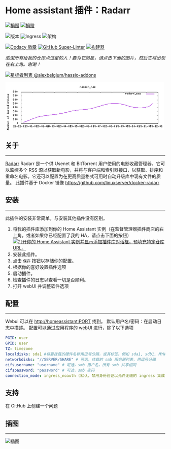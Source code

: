 # Home assistant 插件：Radarr

[![捐赠][donation-badge]](https://www.buymeacoffee.com/alexbelgium)
[![捐赠][paypal-badge]](https://www.paypal.com/donate/?hosted_button_id=DZFULJZTP3UQA)

![版本](https://img.shields.io/badge/dynamic/json?label=Version&query=%24.version&url=https%3A%2F%2Fraw.githubusercontent.com%2Falexbelgium%2Fhassio-addons%2Fmaster%2Fradarr%2Fconfig.json)
![Ingress](https://img.shields.io/badge/dynamic/json?label=Ingress&query=%24.ingress&url=https%3A%2F%2Fraw.githubusercontent.com%2Falexbelgium%2Fhassio-addons%2Fmaster%2Fradarr%2Fconfig.json)
![架构](https://img.shields.io/badge/dynamic/json?color=success&label=Arch&query=%24.arch&url=https%3A%2F%2Fraw.githubusercontent.com%2Falexbelgium%2Fhassio-addons%2Fmaster%2Fradarr%2Fconfig.json)

[![Codacy 徽章](https://app.codacy.com/project/badge/Grade/9c6cf10bdbba45ecb202d7f579b5be0e)](https://www.codacy.com/gh/alexbelgium/hassio-addons/dashboard?utm_source=github.com&utm_medium=referral&utm_content=alexbelgium/hassio-addons&utm_campaign=Badge_Grade)
[![GitHub Super-Linter](https://img.shields.io/github/actions/workflow/status/alexbelgium/hassio-addons/weekly-supelinter.yaml?label=Lint%20code%20base)](https://github.com/alexbelgium/hassio-addons/actions/workflows/weekly-supelinter.yaml)
[![构建器](https://img.shields.io/github/actions/workflow/status/alexbelgium/hassio-addons/onpush_builder.yaml?label=Builder)](https://github.com/alexbelgium/hassio-addons/actions/workflows/onpush_builder.yaml)

[donation-badge]: https://img.shields.io/badge/Buy%20me%20a%20coffee%20(no%20paypal)-%23d32f2f?logo=buy-me-a-coffee&style=flat&logoColor=white
[paypal-badge]: https://img.shields.io/badge/Buy%20me%20a%20coffee%20with%20Paypal-0070BA?logo=paypal&style=flat&logoColor=white

_感谢所有给我的仓库点过星的人！要为它加星，请点击下面的图片，然后它将出现在右上角。谢谢！_

[![星标者列表 @alexbelgium/hassio-addons](https://raw.githubusercontent.com/alexbelgium/hassio-addons/master/.github/stars2.svg)](https://github.com/alexbelgium/hassio-addons/stargazers)

![下载演变](https://raw.githubusercontent.com/alexbelgium/hassio-addons/master/radarr/stats.png)

## 关于

---

[Radarr](https://radarr.video/) Radarr 是一个供 Usenet 和 BitTorrent 用户使用的电影收藏管理器。它可以监控多个 RSS 源以获取新电影，并将与客户端和索引器接口，以获取、排序和重命名电影。它还可以配置为在更高质量格式可用时自动升级库中现有文件的质量。
此插件基于 Docker 镜像 https://github.com/linuxserver/docker-radarr

## 安装

---

此插件的安装非常简单，与安装其他插件没有区别。

1. 将我的插件库添加到你的 Home Assistant 实例（在监督管理器插件商店的右上角，或者如果你已经配置了我的 HA，请点击下面的按钮）
   [![打开你的 Home Assistant 实例并显示添加插件库对话框，预填充特定仓库 URL。](https://my.home-assistant.io/badges/supervisor_add_addon_repository.svg)](https://my.home-assistant.io/redirect/supervisor_add_addon_repository/?repository_url=https%3A%2F%2Fgithub.com%2Falexbelgium%2Fhassio-addons)
1. 安装此插件。
1. 点击 `保存` 按钮以存储你的配置。
1. 根据你的喜好设置插件选项
1. 启动插件。
1. 检查插件的日志以查看一切是否顺利。
1. 打开 webUI 并调整软件选项

## 配置

---

Webui 可以在 <http://homeassistant:PORT> 找到。
默认用户名/密码：在启动日志中描述。
配置可以通过应用程序的 webUI 进行，除了以下选项

```yaml
PGID: user
GPID: user
TZ: timezone
localdisks: sda1 #将要挂载的硬件名称用逗号分隔，或其标签。例如 sda1, sdb1, MYNAS...
networkdisks: "//SERVER/SHARE" # 可选，挂载的 smb 服务器列表，用逗号分隔
cifsusername: "username" # 可选，smb 用户名，所有 smb 共享相同
cifspassword: "password" # 可选，smb 密码
connection_mode: ingress_noauth (默认，禁用身份验证以允许无缝的 ingress 集成), noingress_auth (禁用 ingress 以允许更简单的外部 URL，启用身份验证), ingress_auth (同时启用 ingress 和身份验证)
```

## 支持

在 GitHub 上创建一个问题

## 插图

---

![插图](https://dausruddin.com/wp-content/uploads/2020/05/radarr-v3-1024x515.png)

[仓库]: https://github.com/alexbelgium/hassio-addons
